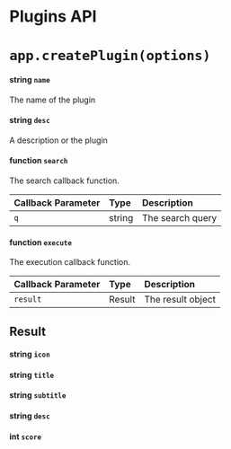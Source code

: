 # Plugins API

# `app.createPlugin(options)`

#### string `name`

The name of the plugin

#### string `desc`

A description or the plugin

#### function `search`

The search callback function.

| Callback Parameter | Type | Description |
| :--- | :--- | :--- |
| `q` | string | The search query |

#### function `execute`

The execution callback function.

| Callback Parameter | Type | Description |
| :--- | :--- | :--- |
| `result` | Result | The result object |

## Result

#### string `icon`

#### string `title`

#### string `subtitle`

#### string `desc`

#### int `score`
